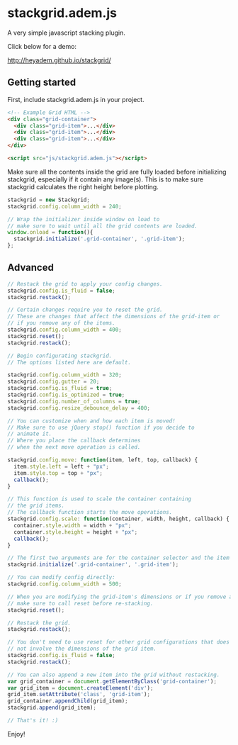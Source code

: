 # stackgrid.adem.js

A very simple javascript stacking plugin.

Click below for a demo:

http://heyadem.github.io/stackgrid/

## Getting started

First, include stackgrid.adem.js in your project.

```html
<!-- Example Grid HTML -->
<div class="grid-container">
  <div class="grid-item">...</div>
  <div class="grid-item">...</div>
  <div class="grid-item">...</div>
</div>

<script src="js/stackgrid.adem.js"></script>
```

Make sure all the contents inside the grid are fully loaded before initializing stackgrid,
especially if it contain any image(s).
This is to make sure stackgrid calculates the right height before plotting.


```javascript
stackgrid = new Stackgrid;
stackgrid.config.column_width = 240;

// Wrap the initializer inside window on load to
// make sure to wait until all the grid contents are loaded.
window.onload = function(){
  stackgrid.initialize('.grid-container', '.grid-item');
};

```

## Advanced

```javascript
// Restack the grid to apply your config changes.
stackgrid.config.is_fluid = false;
stackgrid.restack();

// Certain changes require you to reset the grid.
// These are changes that affect the dimensions of the grid-item or
// if you remove any of the items.
stackgrid.config.column_width = 400;
stackgrid.reset();
stackgrid.restack();

// Begin configurating stackgrid.
// The options listed here are default.

stackgrid.config.column_width = 320;
stackgrid.config.gutter = 20;
stackgrid.config.is_fluid = true;
stackgrid.config.is_optimized = true;
stackgrid.config.number_of_columns = true;
stackgrid.config.resize_debounce_delay = 400;

// You can customize when and how each item is moved!
// Make sure to use jQuery stop() function if you decide to
// animate it.
// Where you place the callback determines
// when the next move operation is called.

stackgrid.config.move: function(item, left, top, callback) {
  item.style.left = left + "px";
  item.style.top = top + "px";
  callback();
}

// This function is used to scale the container containing
// the grid items.
// The callback function starts the move operations.
stackgrid.config.scale: function(container, width, height, callback) {
  container.style.width = width + "px";
  container.style.height = height + "px";
  callback();
}

// The first two arguments are for the container selector and the item selector.
stackgrid.initialize('.grid-container', '.grid-item');

// You can modify config directly:
stackgrid.config.column_width = 500;

// When you are modifying the grid-item's dimensions or if you remove a grid-item,
// make sure to call reset before re-stacking.
stackgrid.reset();

// Restack the grid.
stackgrid.restack();

// You don't need to use reset for other grid configurations that does
// not involve the dimensions of the grid item.
stackgrid.config.is_fluid = false;
stackgrid.restack();

// You can also append a new item into the grid without restacking.
var grid_container = document.getElementByClass('grid-container');
var grid_item = document.createElement('div');
grid_item.setAttribute('class', 'grid-item');
grid_container.appendChild(grid_item);
stackgrid.append(grid_item);

// That's it! :)

```


Enjoy!
